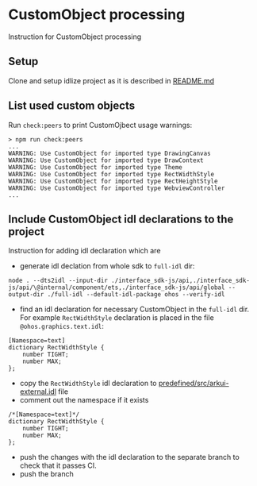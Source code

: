 # CustomObject processing

Instruction for CustomObject processing

## Setup

Clone and setup idlize project as it is described in [README.md](../README.md)

## List used custom objects

Run `check:peers` to print CustomOjbect usage warnings:
```
> npm run check:peers
...
WARNING: Use CustomObject for imported type DrawingCanvas
WARNING: Use CustomObject for imported type DrawContext
WARNING: Use CustomObject for imported type Theme
WARNING: Use CustomObject for imported type RectWidthStyle
WARNING: Use CustomObject for imported type RectHeightStyle
WARNING: Use CustomObject for imported type WebviewController
...
```

## Include CustomObject idl declarations to the project

Instruction for adding idl declaration which are

- generate idl declation from whole sdk to `full-idl` dir:
```
node . --dts2idl --input-dir ./interface_sdk-js/api,./interface_sdk-js/api/\@internal/component/ets,./interface_sdk-js/api/global --output-dir ./full-idl --default-idl-package ohos --verify-idl
```

- find an idl declaration for necessary CustomObject in the `full-idl` dir.
For example `RectWidthStyle` declaration is placed in the file `@ohos.graphics.text.idl`:
```
[Namespace=text]
dictionary RectWidthStyle {
    number TIGHT;
    number MAX;
};
```
- copy the `RectWidthStyle` idl declaration to [predefined/src/arkui-external.idl](../predefined/src/arkui-external.idl) file
- comment out the namespace if it exists
```
/*[Namespace=text]*/
dictionary RectWidthStyle {
    number TIGHT;
    number MAX;
};
```
- push the changes with the idl declaration to the separate branch to check that it passes CI.
- push the branch
